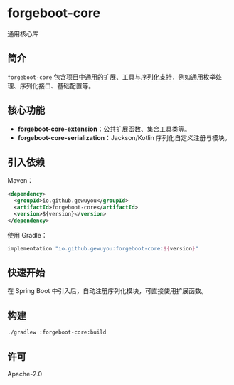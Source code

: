 # forgeboot-core

通用核心库

## 简介

`forgeboot-core` 包含项目中通用的扩展、工具与序列化支持，例如通用枚举处理、序列化接口、基础配置等。

## 核心功能

- **forgeboot-core-extension**：公共扩展函数、集合工具类等。
- **forgeboot-core-serialization**：Jackson/Kotlin 序列化自定义注册与模块。

## 引入依赖

Maven：
```xml
<dependency>
  <groupId>io.github.gewuyou</groupId>
  <artifactId>forgeboot-core</artifactId>
  <version>${version}</version>
</dependency>
```
使用 Gradle：
```groovy
implementation "io.github.gewuyou:forgeboot-core:${version}"
```

## 快速开始

在 Spring Boot 中引入后，自动注册序列化模块，可直接使用扩展函数。

## 构建
```bash
./gradlew :forgeboot-core:build
```

## 许可

Apache-2.0
